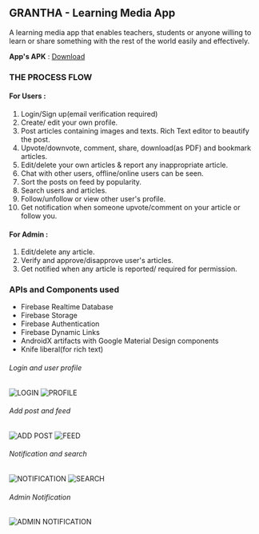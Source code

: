 ## GRANTHA - Learning Media App
A learning media app that enables teachers, students or anyone willing to learn or share something with the rest of the world easily and effectively. 

**App's APK** : [Download](https://drive.google.com/file/d/1I68AfG92yS7ki3kFzJVPL_AtI4EEEIpV/view?usp=sharing)

### THE PROCESS FLOW
#### For Users :
1. Login/Sign up(email verification required)
2. Create/ edit your own profile.
3. Post articles containing images and texts. Rich Text editor to beautify the post.
4. Upvote/downvote, comment, share, download(as PDF) and bookmark articles.
5. Edit/delete your own articles & report any inappropriate article.
6. Chat with other users, offline/online users can be seen.
7. Sort the posts on feed by popularity.
8. Search users and articles.
9. Follow/unfollow or view other user's profile.
10. Get notification when someone upvote/comment on your article or follow you.


#### For Admin :
1. Edit/delete any article.
2. Verify and approve/disapprove user's articles.
3. Get notified when any article is reported/ required for permission.

### APIs and Components used
- Firebase Realtime Database
- Firebase Storage
- Firebase Authentication
- Firebase Dynamic Links
- AndroidX artifacts with Google Material Design components
- Knife liberal(for rich text)


###### Login and user profile
![LOGIN](https://user-images.githubusercontent.com/68559217/97807546-7b50fd00-1c87-11eb-8761-8047f6c9842e.jpeg)
![PROFILE](https://user-images.githubusercontent.com/68559217/97807542-7ab86680-1c87-11eb-89f2-511d35638259.jpeg)<br />
###### Add post and feed
![ADD POST](https://user-images.githubusercontent.com/68559217/97807543-7b50fd00-1c87-11eb-846c-d5ad8ebdde5f.jpeg)
![FEED](https://user-images.githubusercontent.com/68559217/97807539-78eea300-1c87-11eb-8d3f-0c68026815a0.jpeg)<br />
###### Notification and search
![NOTIFICATION](https://user-images.githubusercontent.com/68559217/97807435-b7379280-1c86-11eb-8ce5-43c18644f286.jpeg)
![SEARCH](https://user-images.githubusercontent.com/68559217/97807540-7a1fd000-1c87-11eb-8301-f0ce11f9fde4.jpeg)<br />
###### Admin Notification
![ADMIN NOTIFICATION](https://user-images.githubusercontent.com/68559217/97807541-7a1fd000-1c87-11eb-8fb9-68b003cc1faa.jpeg)











 

